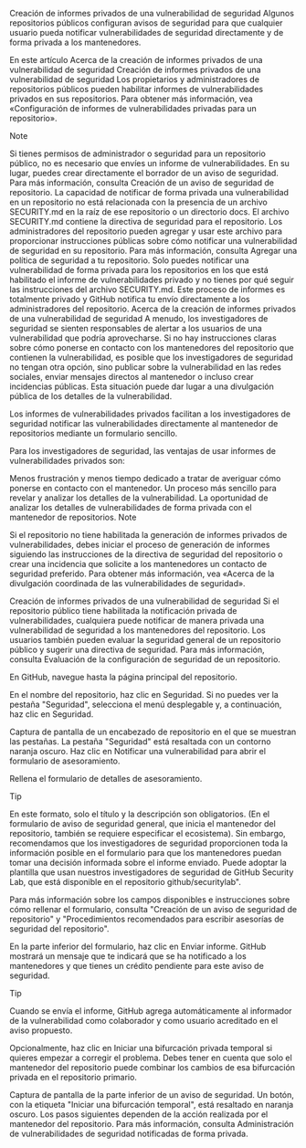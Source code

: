 Creación de informes privados de una vulnerabilidad de seguridad
Algunos repositorios públicos configuran avisos de seguridad para que cualquier usuario pueda notificar vulnerabilidades de seguridad directamente y de forma privada a los mantenedores.

En este artículo
Acerca de la creación de informes privados de una vulnerabilidad de seguridad
Creación de informes privados de una vulnerabilidad de seguridad
Los propietarios y administradores de repositorios públicos pueden habilitar informes de vulnerabilidades privados en sus repositorios. Para obtener más información, vea «Configuración de informes de vulnerabilidades privadas para un repositorio».

Note

Si tienes permisos de administrador o seguridad para un repositorio público, no es necesario que envíes un informe de vulnerabilidades. En su lugar, puedes crear directamente el borrador de un aviso de seguridad. Para más información, consulta Creación de un aviso de seguridad de repositorio.
La capacidad de notificar de forma privada una vulnerabilidad en un repositorio no está relacionada con la presencia de un archivo SECURITY.md en la raíz de ese repositorio o un directorio docs.
El archivo SECURITY.md contiene la directiva de seguridad para el repositorio. Los administradores del repositorio pueden agregar y usar este archivo para proporcionar instrucciones públicas sobre cómo notificar una vulnerabilidad de seguridad en su repositorio. Para más información, consulta Agregar una política de seguridad a tu repositorio.
Solo puedes notificar una vulnerabilidad de forma privada para los repositorios en los que está habilitado el informe de vulnerabilidades privado y no tienes por qué seguir las instrucciones del archivo SECURITY.md. Este proceso de informes es totalmente privado y GitHub notifica tu envío directamente a los administradores del repositorio.
Acerca de la creación de informes privados de una vulnerabilidad de seguridad
A menudo, los investigadores de seguridad se sienten responsables de alertar a los usuarios de una vulnerabilidad que podría aprovecharse. Si no hay instrucciones claras sobre cómo ponerse en contacto con los mantenedores del repositorio que contienen la vulnerabilidad, es posible que los investigadores de seguridad no tengan otra opción, sino publicar sobre la vulnerabilidad en las redes sociales, enviar mensajes directos al mantenedor o incluso crear incidencias públicas. Esta situación puede dar lugar a una divulgación pública de los detalles de la vulnerabilidad.

Los informes de vulnerabilidades privados facilitan a los investigadores de seguridad notificar las vulnerabilidades directamente al mantenedor de repositorios mediante un formulario sencillo.

Para los investigadores de seguridad, las ventajas de usar informes de vulnerabilidades privados son:

Menos frustración y menos tiempo dedicado a tratar de averiguar cómo ponerse en contacto con el mantenedor.
Un proceso más sencillo para revelar y analizar los detalles de la vulnerabilidad.
La oportunidad de analizar los detalles de vulnerabilidades de forma privada con el mantenedor de repositorios.
Note

Si el repositorio no tiene habilitada la generación de informes privados de vulnerabilidades, debes iniciar el proceso de generación de informes siguiendo las instrucciones de la directiva de seguridad del repositorio o crear una incidencia que solicite a los mantenedores un contacto de seguridad preferido. Para obtener más información, vea «Acerca de la divulgación coordinada de las vulnerabilidades de seguridad».

Creación de informes privados de una vulnerabilidad de seguridad
Si el repositorio público tiene habilitada la notificación privada de vulnerabilidades, cualquiera puede notificar de manera privada una vulnerabilidad de seguridad a los mantenedores del repositorio. Los usuarios también pueden evaluar la seguridad general de un repositorio público y sugerir una directiva de seguridad. Para más información, consulta Evaluación de la configuración de seguridad de un repositorio.

En GitHub, navegue hasta la página principal del repositorio.

En el nombre del repositorio, haz clic en  Seguridad. Si no puedes ver la pestaña "Seguridad", selecciona el menú desplegable  y, a continuación, haz clic en Seguridad.

Captura de pantalla de un encabezado de repositorio en el que se muestran las pestañas. La pestaña "Seguridad" está resaltada con un contorno naranja oscuro.
Haz clic en Notificar una vulnerabilidad para abrir el formulario de asesoramiento.

Rellena el formulario de detalles de asesoramiento.

Tip

En este formato, solo el título y la descripción son obligatorios. (En el formulario de aviso de seguridad general, que inicia el mantenedor del repositorio, también se requiere especificar el ecosistema). Sin embargo, recomendamos que los investigadores de seguridad proporcionen toda la información posible en el formulario para que los mantenedores puedan tomar una decisión informada sobre el informe enviado. Puede adoptar la plantilla que usan nuestros investigadores de seguridad de GitHub Security Lab, que está disponible en el repositorio github/securitylab".

Para más información sobre los campos disponibles e instrucciones sobre cómo rellenar el formulario, consulta "Creación de un aviso de seguridad de repositorio" y "Procedimientos recomendados para escribir asesorías de seguridad del repositorio".

En la parte inferior del formulario, haz clic en Enviar informe. GitHub mostrará un mensaje que te indicará que se ha notificado a los mantenedores y que tienes un crédito pendiente para este aviso de seguridad.

Tip

Cuando se envía el informe, GitHub agrega automáticamente al informador de la vulnerabilidad como colaborador y como usuario acreditado en el aviso propuesto.

Opcionalmente, haz clic en Iniciar una bifurcación privada temporal si quieres empezar a corregir el problema. Debes tener en cuenta que solo el mantenedor del repositorio puede combinar los cambios de esa bifurcación privada en el repositorio primario.

Captura de pantalla de la parte inferior de un aviso de seguridad. Un botón, con la etiqueta "Iniciar una bifurcación temporal", está resaltado en naranja oscuro.
Los pasos siguientes dependen de la acción realizada por el mantenedor del repositorio. Para más información, consulta Administración de vulnerabilidades de seguridad notificadas de forma privada.
